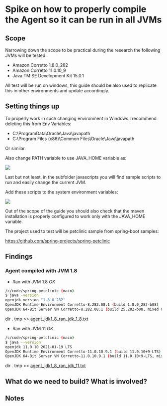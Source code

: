 # Spike on how to properly compile the Agent so it can be run in all JVMs 

## Scope

Narrowing down the scope to be practical during the research the following JVMs will be tested:

- Amazon Corretto 1.8.0_282
- Amazon Corretto 11.0.10_9
- Java TM SE Development Kit 15.0.1

All test will be run on windows, this guide should be also used to replicate this in other environments and update accordingly.


## Setting things up
To properly work in such changing environment in Windows I recommend deleting this from Env Variables:
 - C:\ProgramData\Oracle\Java\javapath
- C:\Program Files (x86)\Common Files\Oracle\Java\javapath

Or similar.

Also change PATH variable to use JAVA_HOME variable as:

![](https://www.happycoders.eu/wp-content/uploads/2019/07/Path_1.png)

Last but not least, in the subfolder javascripts you will find sample scripts to run and easily change the current JVM.


Add these scripts to the system environment variables:

![](https://www.happycoders.eu/wp-content/uploads/2019/07/Path_scripts.png)

Out of the scope of the guide you should also check that the maven installation is properly configured to work only with the JAVA_HOME variable.

The project used to test will be petclinic sample from spring-boot samples:

https://github.com/spring-projects/spring-petclinic

## Findings

### Agent compiled with JVM 1.8
* Ran with JVM 1.8 *OK*
``` bash
/c/code/spring-petclinic (main)
$ java -version
openjdk version "1.8.0_282"
OpenJDK Runtime Environment Corretto-8.282.08.1 (build 1.8.0_282-b08)
OpenJDK 64-Bit Server VM Corretto-8.282.08.1 (build 25.282-b08, mixed mode)
```
 dir *.* tmp >> [agent_jdk1_8_ran_jdk_1_8.txt](results/agent_jdk1_8_ran_jdk_1_8.txt)


* Ran with JVM 11  *OK*
``` bash
/c/code/spring-petclinic (main)
$ java --version
openjdk 11.0.10 2021-01-19 LTS
OpenJDK Runtime Environment Corretto-11.0.10.9.1 (build 11.0.10+9-LTS)
OpenJDK 64-Bit Server VM Corretto-11.0.10.9.1 (build 11.0.10+9-LTS, mixed mode)
```
dir *.* tmp >> [agent_jdk1_8_ran_jdk_11.txt](results/agent_jdk1_8_ran_jdk_11.txt)

## What do we need to build? What is involved?




## Notes


